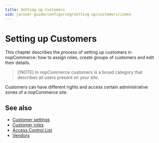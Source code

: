 ```yaml
---
title: Setting up Customers
uid: ja/user-guide/configuring/setting-up/customers/index
---
```


# Setting up Customers

This chapter describes the process of setting up customers in nopCommerce: how to assign roles, create groups of customers and edit their details.

> [!NOTE] In nopCommerce customers is a broad category that describes all users present on your site.

Customers can have different rights and access certain administrative zones of a nopCommerce site.

## See also

- [Customer settings](xref:ja/user-guide/configuring/setting-up/customers/settings)
- [Customer roles](xref:ja/user-guide/configuring/setting-up/customers/customer-roles)
- [Access Control List](xref:ja/user-guide/configuring/setting-up/customers/acl)
- [Vendors](xref:ja/user-guide/configuring/setting-up/customers/vendors/index)